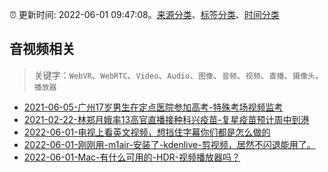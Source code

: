 :alarm_clock: 更新时间: 2022-06-01 09:47:08。[来源分类](../README.md)、[标签分类](../TAGS.md)、[时间分类](../TIMELINE.md)

## 音视频相关


> 关键字：`WebVR`、`WebRTC`、`Video`、`Audio`、`图像`、`音频`、`视频`、`直播`、`摄像头`、`播放器`



- [2021-06-05-广州17岁男生在定点医院参加高考-特殊考场视频监考](https://m.caixin.com/m/2021-06-05/101723418.html) 
- [2021-02-22-林郑月娥率13高官直播接种科兴疫苗-复星疫苗预计周中到港](https://m.caixin.com/m/2021-02-22/101665724.html) 
- [2022-06-01-电视上看英文视频，想挡住字幕你们都是怎么做的](https://www.v2ex.com/t/856775) 
- [2022-06-01-刚刚用-m1air-安装了-kdenlive-剪视频，居然不闪退能用了。](https://www.v2ex.com/t/856765) 
- [2022-06-01-Mac-有什么可用的-HDR-视频播放器吗？](https://www.v2ex.com/t/856742) 